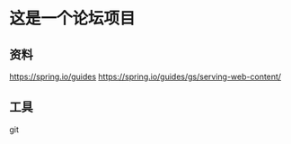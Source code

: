 # 这是一个论坛项目

## 资料
https://spring.io/guides
https://spring.io/guides/gs/serving-web-content/

## 工具
git

